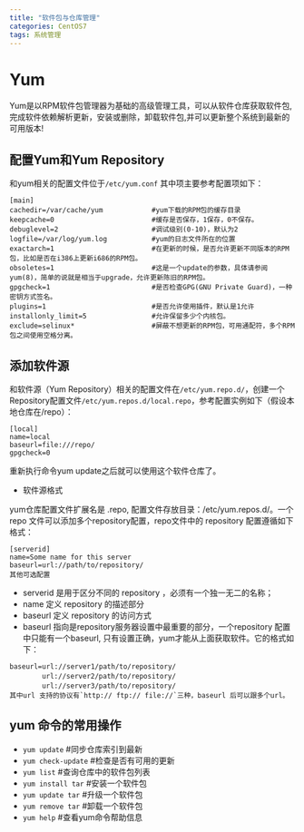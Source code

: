 ```yaml
---
title: "软件包与仓库管理"
categories: CentOS7
tags: 系统管理
---
```

# Yum

Yum是以RPM软件包管理器为基础的高级管理工具，可以从软件仓库获取软件包,完成软件依赖解析更新，安装或删除，卸载软件包,并可以更新整个系统到最新的可用版本! 

## 配置Yum和Yum Repository

和yum相关的配置文件位于`/etc/yum.conf` 其中项主要参考配置项如下：

```
[main]
cachedir=/var/cache/yum            #yum下载的RPM包的缓存目录
keepcache=0                        #缓存是否保存，1保存，0不保存。
debuglevel=2                       #调试级别(0-10)，默认为2
logfile=/var/log/yum.log           #yum的日志文件所在的位置
exactarch=1                        #在更新的时候，是否允许更新不同版本的RPM包，比如是否在i386上更新i686的RPM包。
obsoletes=1                        #这是一个update的参数，具体请参阅yum(8)，简单的说就是相当于upgrade，允许更新陈旧的RPM包。
gpgcheck=1                         #是否检查GPG(GNU Private Guard)，一种密钥方式签名。
plugins=1                          #是否允许使用插件，默认是1允许
installonly_limit=5                #允许保留多少个内核包。
exclude=selinux*                   #屏蔽不想更新的RPM包，可用通配符，多个RPM包之间使用空格分离。
```

## 添加软件源

和软件源（Yum Repository）相关的配置文件在`/etc/yum.repo.d/`，创建一个Repository配置文件`/etc/yum.repos.d/local.repo`，参考配置实例如下（假设本地仓库在/repo）：

```
[local]
name=local
baseurl=file:///repo/
gpgcheck=0
```

重新执行命令yum update之后就可以使用这个软件仓库了。

* 软件源格式

yum仓库配置文件扩展名是 .repo, 配置文件存放目录：/etc/yum.repos.d/。一个 repo 文件可以添加多个repository配置，repo文件中的 repository 配置遵循如下格式：

```
[serverid]
name=Some name for this server
baseurl=url://path/to/repository/
其他可选配置

```

* serverid 是用于区分不同的 repository ，必须有一个独一无二的名称；
* name 定义 repository 的描述部分
* baseurl 定义 repository 的访问方式
* baseurl 指向是repository服务器设置中最重要的部分，一个repository 配置中只能有一个baseurl, 只有设置正确，yum才能从上面获取软件。它的格式如下：
```
baseurl=url://server1/path/to/repository/
　　　   url://server2/path/to/repository/
　　　   url://server3/path/to/repository/
其中url 支持的协议有`http:// ftp:// file://`三种，baseurl 后可以跟多个url。
```


## yum 命令的常用操作

* `yum update`           #同步仓库索引到最新
* `yum check-update`     #检查是否有可用的更新 
* `yum list`             #查询仓库中的软件包列表
* `yum install tar`      #安装一个软件包
* `yum update tar`       #升级一个软件包
* `yum remove tar`       #卸载一个软件包
* `yum help`             #查看yum命令帮助信息



